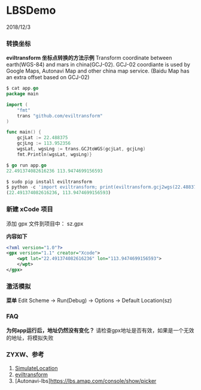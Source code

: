 # LBSDemo
2018/12/3


### 转换坐标
**eviltransform 坐标点转换的方法示例**
Transform coordinate between earth(WGS-84) and mars in china(GCJ-02).
GCJ-02 coordiante is used by Google Maps, Autonavi Map and other china map service. (Baidu Map has an extra offset based on GCJ-02)


```go
$ cat app.go
package main

import (
    "fmt"
    trans "github.com/eviltransform"
)

func main() {
    gcjLat := 22.488375
    gcjLng := 113.952356
    wgsLat, wgsLng := trans.GCJtoWGS(gcjLat, gcjLng)
    fmt.Println(wgsLat, wgsLng)}

$ go run app.go
22.491374082616236 113.9474699156593

```


```python
$ sudo pip install eviltransform
$ python -c 'import eviltransform; print(eviltransform.gcj2wgs(22.488375, 113.952356))'
(22.491374082616236, 113.9474699156593)

```


### 新建 xCode 项目
添加 gpx 文件到项目中： sz.gpx

**内容如下**
```xml
<?xml version="1.0"?>
<gpx version="1.1" creator="Xcode">
    <wpt lat="22.491374082616236" lon="113.9474699156593">
    </wpt>
</gpx>

```

### 激活模拟
**菜单**
Edit Scheme -> Run(Debug) -> Options -> Default Location(sz)


### FAQ
**为何app运行后，地址仍然没有变化？**
请检查gpx地址是否有效，如果是一个无效的地址，将模拟失败



### ZYXW、参考
1. [SimulateLocation](https://github.com/RockerHX/SimulateLocation)
2. [eviltransform](https://github.com/googollee/eviltransform)
3. [Autonavi-lbs]https://lbs.amap.com/console/show/picker
